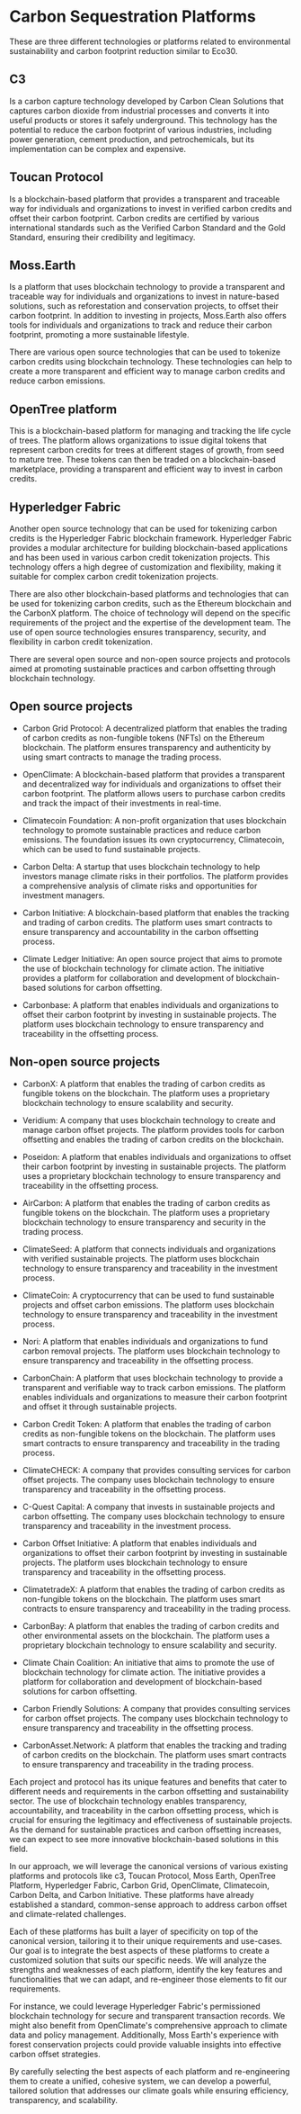 
# Carbon Sequestration Platforms

These are three different technologies or platforms related to environmental sustainability and carbon footprint reduction similar to Eco30.

## C3

Is a carbon capture technology developed by Carbon Clean Solutions that captures carbon dioxide from industrial processes and converts it into useful products or stores it safely underground. This technology has the potential to reduce the carbon footprint of various industries, including power generation, cement production, and petrochemicals, but its implementation can be complex and expensive.

## Toucan Protocol

Is a blockchain-based platform that provides a transparent and traceable way for individuals and organizations to invest in verified carbon credits and offset their carbon footprint. Carbon credits are certified by various international standards such as the Verified Carbon Standard and the Gold Standard, ensuring their credibility and legitimacy.

## Moss.Earth

Is a platform that uses blockchain technology to provide a transparent and traceable way for individuals and organizations to invest in nature-based solutions, such as reforestation and conservation projects, to offset their carbon footprint. In addition to investing in projects, Moss.Earth also offers tools for individuals and organizations to track and reduce their carbon footprint, promoting a more sustainable lifestyle.

There are various open source technologies that can be used to tokenize carbon credits using blockchain technology. These technologies can help to create a more transparent and efficient way to manage carbon credits and reduce carbon emissions.

## OpenTree platform

This is a blockchain-based platform for managing and tracking the life cycle of trees. The platform allows organizations to issue digital tokens that represent carbon credits for trees at different stages of growth, from seed to mature tree. These tokens can then be traded on a blockchain-based marketplace, providing a transparent and efficient way to invest in carbon credits.

## Hyperledger Fabric

Another open source technology that can be used for tokenizing carbon credits is the Hyperledger Fabric blockchain framework. Hyperledger Fabric provides a modular architecture for building blockchain-based applications and has been used in various carbon credit tokenization projects. This technology offers a high degree of customization and flexibility, making it suitable for complex carbon credit tokenization projects.

There are also other blockchain-based platforms and technologies that can be used for tokenizing carbon credits, such as the Ethereum blockchain and the CarbonX platform. The choice of technology will depend on the specific requirements of the project and the expertise of the development team. The use of open source technologies ensures transparency, security, and flexibility in carbon credit tokenization.

There are several open source and non-open source projects and protocols aimed at promoting sustainable practices and carbon offsetting through blockchain technology.

## Open source projects

- Carbon Grid Protocol: A decentralized platform that enables the trading of carbon credits as non-fungible tokens (NFTs) on the Ethereum blockchain. The platform ensures transparency and authenticity by using smart contracts to manage the trading process.

- OpenClimate: A blockchain-based platform that provides a transparent and decentralized way for individuals and organizations to offset their carbon footprint. The platform allows users to purchase carbon credits and track the impact of their investments in real-time.

- Climatecoin Foundation: A non-profit organization that uses blockchain technology to promote sustainable practices and reduce carbon emissions. The foundation issues its own cryptocurrency, Climatecoin, which can be used to fund sustainable projects.

- Carbon Delta: A startup that uses blockchain technology to help investors manage climate risks in their portfolios. The platform provides a comprehensive analysis of climate risks and opportunities for investment managers.

- Carbon Initiative: A blockchain-based platform that enables the tracking and trading of carbon credits. The platform uses smart contracts to ensure transparency and accountability in the carbon offsetting process.

- Climate Ledger Initiative: An open source project that aims to promote the use of blockchain technology for climate action. The initiative provides a platform for collaboration and development of blockchain-based solutions for carbon offsetting.

- Carbonbase: A platform that enables individuals and organizations to offset their carbon footprint by investing in sustainable projects. The platform uses blockchain technology to ensure transparency and traceability in the offsetting process.

## Non-open source projects

- CarbonX: A platform that enables the trading of carbon credits as fungible tokens on the blockchain. The platform uses a proprietary blockchain technology to ensure scalability and security.

- Veridium: A company that uses blockchain technology to create and manage carbon offset projects. The platform provides tools for carbon offsetting and enables the trading of carbon credits on the blockchain.

- Poseidon: A platform that enables individuals and organizations to offset their carbon footprint by investing in sustainable projects. The platform uses a proprietary blockchain technology to ensure transparency and traceability in the offsetting process.

- AirCarbon: A platform that enables the trading of carbon credits as fungible tokens on the blockchain. The platform uses a proprietary blockchain technology to ensure transparency and security in the trading process.

- ClimateSeed: A platform that connects individuals and organizations with verified sustainable projects. The platform uses blockchain technology to ensure transparency and traceability in the investment process.

- ClimateCoin: A cryptocurrency that can be used to fund sustainable projects and offset carbon emissions. The platform uses blockchain technology to ensure transparency and traceability in the investment process.

- Nori: A platform that enables individuals and organizations to fund carbon removal projects. The platform uses blockchain technology to ensure transparency and traceability in the offsetting process.

- CarbonChain: A platform that uses blockchain technology to provide a transparent and verifiable way to track carbon emissions. The platform enables individuals and organizations to measure their carbon footprint and offset it through sustainable projects.

- Carbon Credit Token: A platform that enables the trading of carbon credits as non-fungible tokens on the blockchain. The platform uses smart contracts to ensure transparency and traceability in the trading process.

- ClimateCHECK: A company that provides consulting services for carbon offset projects. The company uses blockchain technology to ensure transparency and traceability in the offsetting process.

- C-Quest Capital: A company that invests in sustainable projects and carbon offsetting. The company uses blockchain technology to ensure transparency and traceability in the investment process.

- Carbon Offset Initiative: A platform that enables individuals and organizations to offset their carbon footprint by investing in sustainable projects. The platform uses blockchain technology to ensure transparency and traceability in the offsetting process.

- ClimatetradeX: A platform that enables the trading of carbon credits as non-fungible tokens on the blockchain. The platform uses smart contracts to ensure transparency and traceability in the trading process.

- CarbonBay: A platform that enables the trading of carbon credits and other environmental assets on the blockchain. The platform uses a proprietary blockchain technology to ensure scalability and security.

- Climate Chain Coalition: An initiative that aims to promote the use of blockchain technology for climate action. The initiative provides a platform for collaboration and development of blockchain-based solutions for carbon offsetting.

- Carbon Friendly Solutions: A company that provides consulting services for carbon offset projects. The company uses blockchain technology to ensure transparency and traceability in the offsetting process.

- CarbonAsset.Network: A platform that enables the tracking and trading of carbon credits on the blockchain. The platform uses smart contracts to ensure transparency and traceability in the trading process.

Each project and protocol has its unique features and benefits that cater to different needs and requirements in the carbon offsetting and sustainability sector. The use of blockchain technology enables transparency, accountability, and traceability in the carbon offsetting process, which is crucial for ensuring the legitimacy and effectiveness of sustainable projects. As the demand for sustainable practices and carbon offsetting increases, we can expect to see more innovative blockchain-based solutions in this field.

In our approach, we will leverage the canonical versions of various existing platforms and protocols like c3, Toucan Protocol, Moss Earth, OpenTree Platform, Hyperledger Fabric, Carbon Grid, OpenClimate, Climatecoin, Carbon Delta, and Carbon Initiative. These platforms have already established a standard, common-sense approach to address carbon offset and climate-related challenges.

Each of these platforms has built a layer of specificity on top of the canonical version, tailoring it to their unique requirements and use-cases. Our goal is to integrate the best aspects of these platforms to create a customized solution that suits our specific needs. We will analyze the strengths and weaknesses of each platform, identify the key features and functionalities that we can adapt, and re-engineer those elements to fit our requirements.

For instance, we could leverage Hyperledger Fabric's permissioned blockchain technology for secure and transparent transaction records. We might also benefit from OpenClimate's comprehensive approach to climate data and policy management. Additionally, Moss Earth's experience with forest conservation projects could provide valuable insights into effective carbon offset strategies.

By carefully selecting the best aspects of each platform and re-engineering them to create a unified, cohesive system, we can develop a powerful, tailored solution that addresses our climate goals while ensuring efficiency, transparency, and scalability.